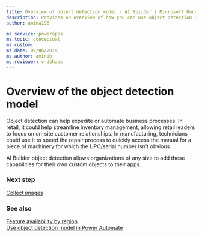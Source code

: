 ```yaml
---
title: Overview of object detection model - AI Builder | Microsoft Docs
description: Provides an overview of how you can use object detection models in AI Builder to add intelligence to your apps
author: amina196

ms.service: powerapps
ms.topic: conceptual
ms.custom: 
ms.date: 09/06/2019
ms.author: aminab
ms.reviewer: v-dehaas
---
```


# Overview of the object detection model

Object detection can help expedite or automate business processes. In retail, it could help streamline inventory management, allowing retail leaders to focus on on-site customer relationships. In manufacturing, technicians could use it to speed the repair process to quickly access the manual for a piece of machinery for which the UPC/serial number isn't obvious.

AI Builder object detection allows organizations of any size to add these capabilities for their own custom objects to their apps.

### Next step

[Collect images](collect-images.md)

### See also

[Feature availability by region](availability-region.md)  
[Use object detection model in Power Automate](object-detection-model-in-flow.md)
